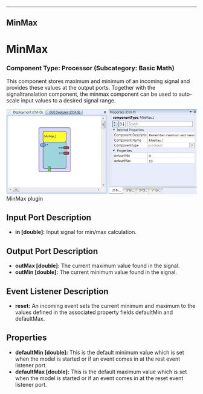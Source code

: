   
---
MinMax
---

# MinMax

### Component Type: Processor (Subcategory: Basic Math)

This component stores maximum and minimum of an incoming signal and provides these values at the output ports. Together with the signaltranslation component, the minmax component can be used to auto-scale input values to a desired signal range.

![Screenshot: MinMax plugin](img/MinMax.jpg "Screenshot: MinMax plugin")  
MinMax plugin

## Input Port Description

*   **in \[double\]:** Input signal for min/max calculation.

## Output Port Description

*   **outMax \[double\]:** The current maximum value found in the signal.
*   **outMin \[double\]:** The current minimum value found in the signal.

## Event Listener Description

*   **reset:** An incoming event sets the current minimum and maximum to the values defined in the associated property fields defaultMin and defaultMax.

## Properties

*   **defaultMin \[double\]:** This is the default minimum value which is set when the model is started or if an event comes in at the rest event listener port.
*   **defaultMax \[double\]:** This is the default maximum value which is set when the model is started or if an event comes in at the reset event listener port.